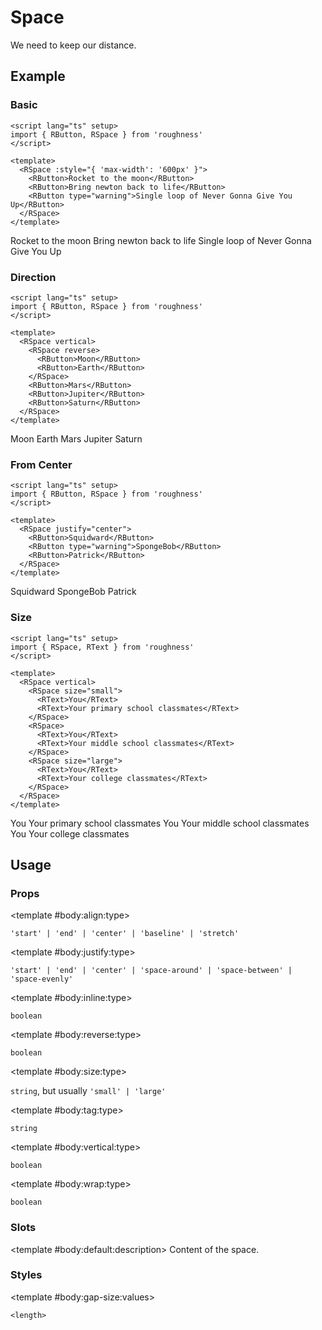 <script lang="ts" setup>
import { RButton, RDetails, RSpace, RTable, RText } from 'roughness'
</script>

# Space

We need to keep our distance.

## Example

### Basic

<RDetails>
  <template #summary>Show Code</template>

```vue
<script lang="ts" setup>
import { RButton, RSpace } from 'roughness'
</script>

<template>
  <RSpace :style="{ 'max-width': '600px' }">
    <RButton>Rocket to the moon</RButton>
    <RButton>Bring newton back to life</RButton>
    <RButton type="warning">Single loop of Never Gonna Give You Up</RButton>
  </RSpace>
</template>
```

</RDetails>

<RSpace :style="{ 'max-width': '600px' }">
  <RButton>Rocket to the moon</RButton>
  <RButton>Bring newton back to life</RButton>
  <RButton type="warning">Single loop of Never Gonna Give You Up</RButton>
</RSpace>

### Direction

<RDetails>
  <template #summary>Show Code</template>

```vue
<script lang="ts" setup>
import { RButton, RSpace } from 'roughness'
</script>

<template>
  <RSpace vertical>
    <RSpace reverse>
      <RButton>Moon</RButton>
      <RButton>Earth</RButton>
    </RSpace>
    <RButton>Mars</RButton>
    <RButton>Jupiter</RButton>
    <RButton>Saturn</RButton>
  </RSpace>
</template>
```

</RDetails>

<RSpace vertical>
  <RSpace reverse>
    <RButton>Moon</RButton>
    <RButton>Earth</RButton>
  </RSpace>
  <RButton>Mars</RButton>
  <RButton>Jupiter</RButton>
  <RButton>Saturn</RButton>
</RSpace>

### From Center

<RDetails>
  <template #summary>Show Code</template>

```vue
<script lang="ts" setup>
import { RButton, RSpace } from 'roughness'
</script>

<template>
  <RSpace justify="center">
    <RButton>Squidward</RButton>
    <RButton type="warning">SpongeBob</RButton>
    <RButton>Patrick</RButton>
  </RSpace>
</template>
```

</RDetails>

<RSpace justify="center">
  <RButton>Squidward</RButton>
  <RButton type="warning">SpongeBob</RButton>
  <RButton>Patrick</RButton>
</RSpace>

### Size

<RDetails>
  <template #summary>Show Code</template>

```vue
<script lang="ts" setup>
import { RSpace, RText } from 'roughness'
</script>

<template>
  <RSpace vertical>
    <RSpace size="small">
      <RText>You</RText>
      <RText>Your primary school classmates</RText>
    </RSpace>
    <RSpace>
      <RText>You</RText>
      <RText>Your middle school classmates</RText>
    </RSpace>
    <RSpace size="large">
      <RText>You</RText>
      <RText>Your college classmates</RText>
    </RSpace>
  </RSpace>
</template>
```

</RDetails>

<RSpace vertical>
  <RSpace size="small">
    <RText>You</RText>
    <RText>Your primary school classmates</RText>
  </RSpace>
  <RSpace>
    <RText>You</RText>
    <RText>Your middle school classmates</RText>
  </RSpace>
  <RSpace size="large">
    <RText>You</RText>
    <RText>Your college classmates</RText>
  </RSpace>
</RSpace>

## Usage

### Props

<RSpace>
<RTable
  :columns="['name', 'type', 'default', 'description']"
  :rows="['align', 'justify', 'inline', 'reverse', 'size', 'tag', 'vertical', 'wrap']"
>
  <template #body:*:name="{ row }">{{ row }}</template>

  <template #body:align:type>

  `'start' | 'end' | 'center' | 'baseline' | 'stretch'`

  </template>
  <template #body:align:default>

  `stretch` if `vertical`, `'start'` else

  </template>
  <template #body:align:description>

  [Item axis arrangement](https://developer.mozilla.org/en-US/docs/Web/CSS/align-items).

  </template>

  <template #body:justify:type>

  `'start' | 'end' | 'center' | 'space-around' | 'space-between' | 'space-evenly'`

  </template>
  <template #body:justify:default>

  `'start'`

  </template>
  <template #body:justify:description>

  [Item arrangement](https://developer.mozilla.org/en-US/docs/Web/CSS/justify-content).

  </template>

  <template #body:inline:type>

  `boolean`

  </template>
  <template #body:inline:default>

  `false`

  </template>
  <template #body:inline:description>
    Whether the space is displayed as an inline box.
  </template>

  <template #body:reverse:type>

  `boolean`

  </template>
  <template #body:reverse:default>

  `false`

  </template>
  <template #body:reverse:description>
    Whether to reverse the layout.
  </template>

  <template #body:size:type>

  `string`, but usually `'small' | 'large'`

  </template>
  <template #body:size:description>
    Space size type. It's actually just a class name, so you can also pass in another value and declare custom styles for it.
  </template>

  <template #body:tag:type>

  `string`

  </template>
  <template #body:tag:default>

  `'div'`

  </template>
  <template #body:tag:description>
    HTML tag for rendering the space.
  </template>

  <template #body:vertical:type>

  `boolean`

  </template>
  <template #body:vertical:default>

  `false`

  </template>
  <template #body:vertical:description>
    Whether to layout vertically.
  </template>

  <template #body:wrap:type>

  `boolean`

  </template>
  <template #body:wrap:default>

  `true`

  </template>
  <template #body:wrap:description>
    Whether to exceed the line break.
  </template>
</RTable>
</RSpace>

### Slots

<RSpace>
<RTable
  :columns="['name', 'parameters', 'description']"
  :rows="['default']"
>
  <template #body:*:name="{ row }">{{ row }}</template>

  <template #body:default:description>
    Content of the space.
  </template>
</RTable>
</RSpace>

### Styles

<RSpace>
<RTable
  :columns="['name', 'values', 'default', 'description']"
  :rows="['gap-size']"
>
  <template #body:*:name="{ row }">--r-space-{{ row }}</template>

  <template #body:gap-size:values>

  `<length>`

  </template>
  <template #body:gap-size:default>

  `calc(1em - 4px)`

  </template>
  <template #body:gap-size:description>
    Size of the space gap.
  </template>
</RTable>
</RSpace>
